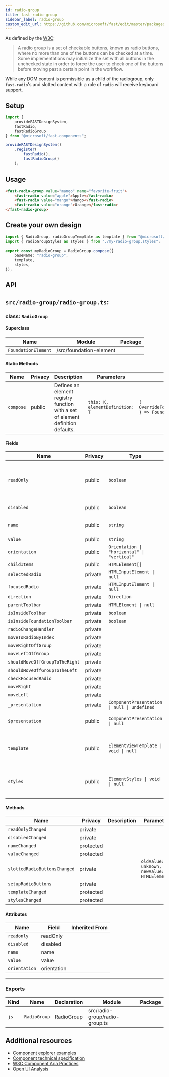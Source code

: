 ```yaml
---
id: radio-group
title: fast-radio-group
sidebar_label: radio-group
custom_edit_url: https://github.com/microsoft/fast/edit/master/packages/web-components/fast-foundation/src/radio-group/README.md
---
```


As defined by the [W3C](https://w3c.github.io/aria-practices/#radiobutton):

> A radio group is a set of checkable buttons, known as radio buttons, where no more than one of the buttons can be checked at a time. Some implementations may initialize the set with all buttons in the unchecked state in order to force the user to check one of the buttons before moving past a certain point in the workflow.

While any DOM content is permissible as a child of the radiogroup, only `fast-radio`'s and slotted content with a role of `radio` will receive keyboard support.

## Setup

```ts
import {
    provideFASTDesignSystem,
    fastRadio,
    fastRadioGroup
} from "@microsoft/fast-components";

provideFASTDesignSystem()
    .register(
        fastRadio(),
        fastRadioGroup()
    );
```

## Usage

```html live
<fast-radio-group value="mango" name="favorite-fruit">
    <fast-radio value="apple">Apple</fast-radio>
    <fast-radio value="mango">Mango</fast-radio>
    <fast-radio value="orange">Orange</fast-radio>
</fast-radio-group>
```

## Create your own design

```ts
import { RadioGroup, radioGroupTemplate as template } from "@microsoft/fast-foundation";
import { radioGroupStyles as styles } from "./my-radio-group.styles";

export const myRadioGroup = RadioGroup.compose({
    baseName: "radio-group",
    template,
    styles,
});
```

## API

## `src/radio-group/radio-group.ts`:

### class: `RadioGroup`

#### Superclass

| Name                | Module                  | Package |
| ------------------- | ----------------------- | ------- |
| `FoundationElement` | /src/foundation-element |         |

#### Static Methods

| Name      | Privacy | Description                                                                     | Parameters                      | Return                                                                                                           | Inherited From    |
| --------- | ------- | ------------------------------------------------------------------------------- | ------------------------------- | ---------------------------------------------------------------------------------------------------------------- | ----------------- |
| `compose` | public  | Defines an element registry function with a set of element definition defaults. | `this: K, elementDefinition: T` | `(         overrideDefinition?: OverrideFoundationElementDefinition<T>     ) => FoundationElementRegistry<T, K>` | FoundationElement |

#### Fields

| Name                           | Privacy | Type                                         | Default  | Description                                                                                                                                                                                            | Inherited From    |
| ------------------------------ | ------- | -------------------------------------------- | -------- | ------------------------------------------------------------------------------------------------------------------------------------------------------------------------------------------------------ | ----------------- |
| `readOnly`                     | public  | `boolean`                                    |          | When true, the child radios will be immutable by user interaction. See {@link https\://developer.mozilla.org/en-US/docs/Web/HTML/Attributes/readonly \| readonly HTML attribute} for more information. |                   |
| `disabled`                     | public  | `boolean`                                    |          | Disables the radio group and child radios.                                                                                                                                                             |                   |
| `name`                         | public  | `string`                                     |          | The name of the radio group. Setting this value will set the name value for all child radio elements.                                                                                                  |                   |
| `value`                        | public  | `string`                                     |          | The value of the checked radio                                                                                                                                                                         |                   |
| `orientation`                  | public  | `Orientation \| "horizontal" \| "vertical"`  |          | The orientation of the group                                                                                                                                                                           |                   |
| `childItems`                   | public  | `HTMLElement[]`                              |          |                                                                                                                                                                                                        |                   |
| `selectedRadio`                | private | `HTMLInputElement \| null`                   |          |                                                                                                                                                                                                        |                   |
| `focusedRadio`                 | private | `HTMLInputElement \| null`                   |          |                                                                                                                                                                                                        |                   |
| `direction`                    | private | `Direction`                                  |          |                                                                                                                                                                                                        |                   |
| `parentToolbar`                | private | `HTMLElement \| null`                        |          |                                                                                                                                                                                                        |                   |
| `isInsideToolbar`              | private | `boolean`                                    |          |                                                                                                                                                                                                        |                   |
| `isInsideFoundationToolbar`    | private | `boolean`                                    |          |                                                                                                                                                                                                        |                   |
| `radioChangeHandler`           | private |                                              |          |                                                                                                                                                                                                        |                   |
| `moveToRadioByIndex`           | private |                                              |          |                                                                                                                                                                                                        |                   |
| `moveRightOffGroup`            | private |                                              |          |                                                                                                                                                                                                        |                   |
| `moveLeftOffGroup`             | private |                                              |          |                                                                                                                                                                                                        |                   |
| `shouldMoveOffGroupToTheRight` | private |                                              |          |                                                                                                                                                                                                        |                   |
| `shouldMoveOffGroupToTheLeft`  | private |                                              |          |                                                                                                                                                                                                        |                   |
| `checkFocusedRadio`            | private |                                              |          |                                                                                                                                                                                                        |                   |
| `moveRight`                    | private |                                              |          |                                                                                                                                                                                                        |                   |
| `moveLeft`                     | private |                                              |          |                                                                                                                                                                                                        |                   |
| `_presentation`                | private | `ComponentPresentation \| null \| undefined` | `void 0` |                                                                                                                                                                                                        | FoundationElement |
| `$presentation`                | public  | `ComponentPresentation \| null`              |          | A property which resolves the ComponentPresentation instance for the current component.                                                                                                                | FoundationElement |
| `template`                     | public  | `ElementViewTemplate \| void \| null`        |          | Sets the template of the element instance. When undefined, the element will attempt to resolve the template from the associated presentation or custom element definition.                             | FoundationElement |
| `styles`                       | public  | `ElementStyles \| void \| null`              |          | Sets the default styles for the element instance. When undefined, the element will attempt to resolve default styles from the associated presentation or custom element definition.                    | FoundationElement |

#### Methods

| Name                         | Privacy   | Description | Parameters                                   | Return | Inherited From    |
| ---------------------------- | --------- | ----------- | -------------------------------------------- | ------ | ----------------- |
| `readOnlyChanged`            | private   |             |                                              | `void` |                   |
| `disabledChanged`            | private   |             |                                              | `void` |                   |
| `nameChanged`                | protected |             |                                              | `void` |                   |
| `valueChanged`               | protected |             |                                              | `void` |                   |
| `slottedRadioButtonsChanged` | private   |             | `oldValue: unknown, newValue: HTMLElement[]` | `void` |                   |
| `setupRadioButtons`          | private   |             |                                              | `void` |                   |
| `templateChanged`            | protected |             |                                              | `void` | FoundationElement |
| `stylesChanged`              | protected |             |                                              | `void` | FoundationElement |

#### Attributes

| Name          | Field       | Inherited From |
| ------------- | ----------- | -------------- |
| `readonly`    | readOnly    |                |
| `disabled`    | disabled    |                |
| `name`        | name        |                |
| `value`       | value       |                |
| `orientation` | orientation |                |

<hr/>

### Exports

| Kind | Name         | Declaration | Module                         | Package |
| ---- | ------------ | ----------- | ------------------------------ | ------- |
| `js` | `RadioGroup` | RadioGroup  | src/radio-group/radio-group.ts |         |


## Additional resources

* [Component explorer examples](https://explore.fast.design/components/fast-radio-group)
* [Component technical specification](https://github.com/microsoft/fast/blob/master/packages/web-components/fast-foundation/src/radio-group/radio-group.spec.md)
* [W3C Component Aria Practices](https://www.w3.org/TR/wai-aria/#radiogroup)
* [Open UI Analysis](https://open-ui.org/components/radio-button.research)